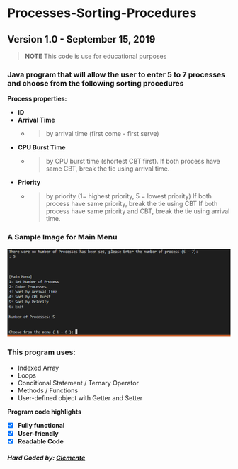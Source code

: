 # Processes-Sorting-Procedures

## Version 1.0 - September 15, 2019
> **NOTE** This code is use for educational purposes

### Java program that will allow the user to enter 5 to 7 processes and choose from the following sorting procedures
**Process properties:**
- **ID**
- **Arrival Time**
    - > by arrival time (first come - first serve)
- **CPU Burst Time**
    - > by CPU burst time (shortest CBT first). If both process have same CBT, break the tie using arrival time.
- **Priority**
    - > by priority (1= highest priority, 5 = lowest priority) If both process have same priority, break the tie using CBT  If both process have same priority and CBT, break the tie using arrival time.

### A Sample Image for Main Menu
![MainMenu](https://github.com/eksqtr/Processes-Sorting-Procedures/blob/master/image/Image.PNG)

### This program uses: 
- Indexed Array
- Loops
- Conditional Statement / Ternary Operator
- Methods / Functions
- User-defined object with Getter and Setter

**Program code highlights**
- [x] **Fully functional**
- [x] **User-friendly**
- [x] **Readable Code**

##### *Hard Coded by: [Clemente](https://www.facebook.com/eksqtr)*